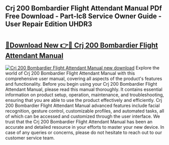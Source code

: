 ## Crj 200 Bombardier Flight Attendant Manual PDf Free Download - Part-lc8 Service Owner Guide - User Repair Edition UHDR3

# <h2><a href="http://bc47699.oget.top/?id=Crj+200+Bombardier+Flight+Attendant+Manual">🔗Download New 👉🔴 Crj 200 Bombardier Flight Attendant Manual</a></h2>

[![Crj 200 Bombardier Flight Attendant Manual new download](https://i.imgur.com/5g1atiW.png)](http://bc47699.oget.top/?id=Crj+200+Bombardier+Flight+Attendant+Manual)
Explore the world of Crj 200 Bombardier Flight Attendant Manual with this comprehensive user manual, covering all aspects of the product's features and functionality. Before you begin using your Crj 200 Bombardier Flight Attendant Manual, please read this manual thoroughly. It contains essential information on product setup, operation, maintenance, and troubleshooting, ensuring that you are able to use the product effectively and efficiently. Crj 200 Bombardier Flight Attendant Manual advanced features include facial recognition, gesture control, customizable profiles, and automated tasks, all of which can be accessed and customized through the user interface. We trust that the Crj 200 Bombardier Flight Attendant Manual has been an accurate and detailed resource in your efforts to master your new device. In case of any queries or concerns, please do not hesitate to reach out to our customer service team.
